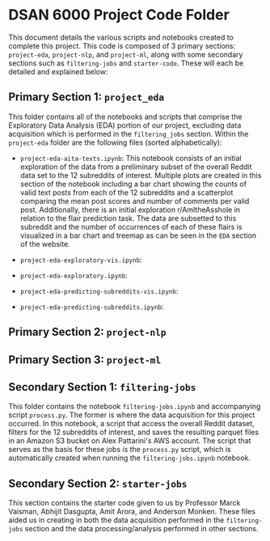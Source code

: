 # DSAN 6000 Project Code Folder

This document details the various scripts and notebooks created to complete this project. This code is composed of 3 primary sections: `project-eda`, `project-nlp`, and `project-ml`, along with some secondary sections such as `filtering-jobs` and `starter-code`. These will each be detailed and explained below:

## Primary Section 1: `project_eda`

This folder contains all of the notebooks and scripts that comprise the Exploratory Data Analysis (EDA) portion of our project, excluding data acquisition which is performed in the `filtering_jobs` section. Within the `project-eda` folder are the following files (sorted alphabetically):

* `project-eda-aita-texts.ipynb`: This notebook consists of an initial exploration of the data from a preliminary subset of the overall Reddit data set to the 12 subreddits of interest. Multiple plots are created in this section of the notebook including a bar chart showing the counts of valid text posts from each of the 12 subreddits and a scatterplot comparing the mean post scores and number of comments per valid post. Additionally, there is an initial exploration r/AmItheAsshole in relation to the flair prediction task. The data are subsetted to this subreddit and the number of occurrences of each of these flairs is visualized in a bar chart and treemap as can be seen in the `EDA` section of the website.

* `project-eda-exploratory-vis.ipynb`: 

* `project-eda-exploratory.ipynb`:

* `project-eda-predicting-subreddits-vis.ipynb`:

* `project-eda-predicting-subreddits.ipynb`:

## Primary Section 2: `project-nlp`

## Primary Section 3: `project-ml`

## Secondary Section 1: `filtering-jobs`

This folder contains the notebook `filtering-jobs.ipynb` and accompanying script `process.py`. The former is where the data acquisition for this project occurred. In this notebook, a script that access the overall Reddit dataset, filters for the 12 subreddits of interest, and saves the resulting parquet files in an Amazon S3 bucket on Alex Pattarini's AWS account. The script that serves as the basis for these jobs is the `process.py` script, which is automatically created when running the `filtering-jobs.ipynb` notebook.

## Secondary Section 2: `starter-jobs`

This section contains the starter code given to us by Professor Marck Vaisman, Abhijit Dasgupta, Amit Arora, and Anderson Monken. These files aided us in creating in both the data acquisition performed in the `filtering-jobs` section and the data processing/analysis performed in other sections.